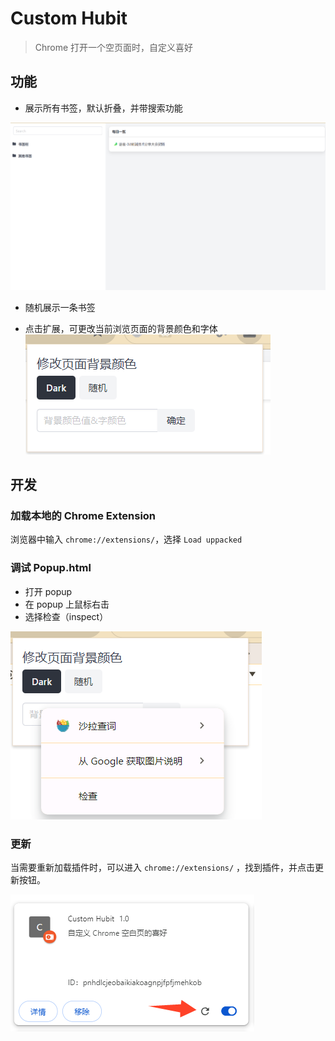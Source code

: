 # Custom Hubit

> Chrome 打开一个空页面时，自定义喜好

## 功能
- 展示所有书签，默认折叠，并带搜索功能

![reload](./docs/introl.png)

- 随机展示一条书签

- 点击扩展，可更改当前浏览页面的背景颜色和字体
![alt text](./docs/popup.png)

## 开发

### 加载本地的 Chrome Extension

浏览器中输入 `chrome://extensions/`，选择 `Load uppacked`

### 调试 Popup.html

- 打开 popup
- 在 popup 上鼠标右击
- 选择检查（inspect）

![inspect](./docs/inspect.png)

### 更新
当需要重新加载插件时，可以进入 `chrome://extensions/` ，找到插件，并点击更新按钮。

![reload](./docs/reload.png)